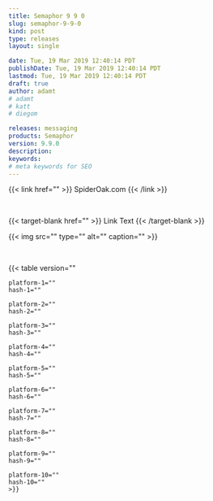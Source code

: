 ```yaml
---
title: Semaphor 9 9 0
slug: semaphor-9-9-0
kind: post
type: releases
layout: single

date: Tue, 19 Mar 2019 12:40:14 PDT
publishDate: Tue, 19 Mar 2019 12:40:14 PDT
lastmod: Tue, 19 Mar 2019 12:40:14 PDT
draft: true
author: adamt
# adamt
# katt
# diegom 

releases: messaging
products: Semaphor 
version: 9.9.0
description: 
keywords: 
# meta keywords for SEO 
---
```




<!-- link -->
{{< link
    href="" >}}
   SpiderOak.com
{{< /link >}}

<br> 

<!-- link target-blank -->
{{< target-blank
    href="" >}}
    Link Text
{{< /target-blank >}}


<!-- img/figure -->
{{< img 
    src="" 
    type="" 
    alt="" 
    caption="" >}} 

<br>

<!-- hash table -->
{{< table 
    version=""

    platform-1="" 
    hash-1="" 
    
    platform-2="" 
    hash-2=""  

    platform-3="" 
    hash-3=""  

    platform-4="" 
    hash-4="" 

    platform-5="" 
    hash-5=""  

    platform-6="" 
    hash-6=""  

    platform-7="" 
    hash-7=""  

    platform-8="" 
    hash-8=""  

    platform-9="" 
    hash-9=""  

    platform-10="" 
    hash-10=""  
    >}} 